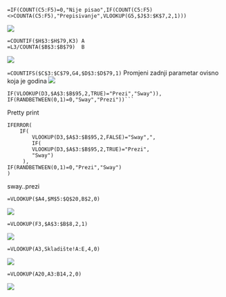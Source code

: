 ```=IF(COUNT(C5:F5)=0,"Nije pisao",IF(COUNT(C5:F5)<>COUNTA(C5:F5),"Prepisivanje",VLOOKUP(G5,$J$3:$K$7,2,1)))```

![](https://github.com/kkeglje/university/blob/master/RPUP/excel/pictures/Slika1.png)


```
=COUNTIF($H$3:$H$79,K3) A
=L3/COUNTA($B$3:$B$79)  B
```
![](https://github.com/kkeglje/university/blob/master/RPUP/excel/pictures/Slika2.png)

```=COUNTIFS($C$3:$C$79,G4,$D$3:$D$79,1)``` Promjeni zadnji parametar ovisno koja je godina
![](https://github.com/kkeglje/university/blob/master/RPUP/excel/pictures/Slika3.png)


```=IFERROR(IF(VLOOKUP(D3,$A$3:$B$95,2,FALSE)="Sway","Prezi",
IF(VLOOKUP(D3,$A$3:$B$95,2,TRUE)="Prezi","Sway")),
IF(RANDBETWEEN(0,1)=0,"Sway","Prezi"))```
```
Pretty print

```
IFERROR(
    IF(
        VLOOKUP(D3,$A$3:$B$95,2,FALSE)="Sway",",
        IF(
        VLOOKUP(D3,$A$3:$B$95,2,TRUE)="Prezi",
        "Sway")
     ),
IF(RANDBETWEEN(0,1)=0,"Prezi","Sway")
)
```
sway..prezi


```=VLOOKUP($A4,$M$5:$Q$20,B$2,0)```

![]("https://github.com/kkeglje/university/blob/master/RPUP/excel/pictures/Slika4.png")


```=VLOOKUP(F3,$A$3:$B$8,2,1)```

![](https://github.com/kkeglje/university/blob/master/RPUP/excel/pictures/Slika5.png)


```=VLOOKUP(A3,Skladište!A:E,4,0)```

![](https://github.com/kkeglje/university/blob/master/RPUP/excel/pictures/Slika6.png)


```=VLOOKUP(A20,A3:B14,2,0)```

![](https://github.com/kkeglje/university/blob/master/RPUP/excel/pictures/Slika7.png)


